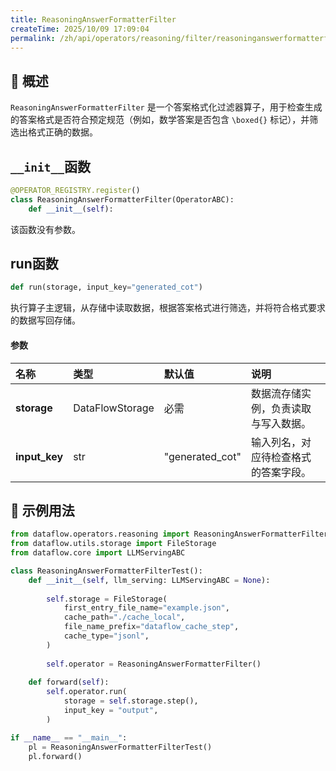```yaml
---
title: ReasoningAnswerFormatterFilter
createTime: 2025/10/09 17:09:04
permalink: /zh/api/operators/reasoning/filter/reasoninganswerformatterfilter/
---
```


## 📘 概述
`ReasoningAnswerFormatterFilter` 是一个答案格式化过滤器算子，用于检查生成的答案格式是否符合预定规范（例如，数学答案是否包含 `\boxed{}` 标记），并筛选出格式正确的数据。

## `__init__`函数
```python
@OPERATOR_REGISTRY.register()
class ReasoningAnswerFormatterFilter(OperatorABC):
    def __init__(self):
```
该函数没有参数。

## run函数
```python
def run(storage, input_key="generated_cot")
```
执行算子主逻辑，从存储中读取数据，根据答案格式进行筛选，并将符合格式要求的数据写回存储。

#### 参数
| 名称        | 类型            | 默认值          | 说明                                 |
| :---------- | :-------------- | :-------------- | :----------------------------------- |
| **storage** | DataFlowStorage | 必需            | 数据流存储实例，负责读取与写入数据。 |
| **input_key** | str             | "generated_cot" | 输入列名，对应待检查格式的答案字段。 |

## 🧠 示例用法
```python
from dataflow.operators.reasoning import ReasoningAnswerFormatterFilter
from dataflow.utils.storage import FileStorage
from dataflow.core import LLMServingABC

class ReasoningAnswerFormatterFilterTest():
    def __init__(self, llm_serving: LLMServingABC = None):
        
        self.storage = FileStorage(
            first_entry_file_name="example.json",
            cache_path="./cache_local",
            file_name_prefix="dataflow_cache_step",
            cache_type="jsonl",
        )
        
        self.operator = ReasoningAnswerFormatterFilter()
        
    def forward(self):
        self.operator.run(
            storage = self.storage.step(),
            input_key = "output",
        )

if __name__ == "__main__":
    pl = ReasoningAnswerFormatterFilterTest()
    pl.forward()
```